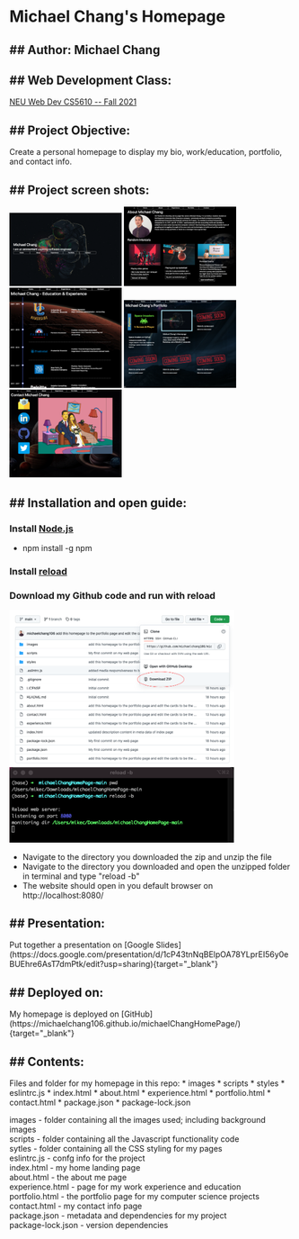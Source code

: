 <h1>Michael Chang's Homepage</h1>

<h2>## Author: Michael Chang</h2>

<h2>## Web Development Class: </h2>
<a href="https://johnguerra.co/classes/webDevelopment_fall_2021/" target="_blank">NEU Web Dev CS5610 -- Fall 2021</a>

<h2>## Project Objective: </h2>
Create a personal homepage to display my bio, work/education, portfolio, and contact info.

<h2>## Project screen shots:</h2>
<p float="left">
  <img src="https://raw.githubusercontent.com/michaelchang106/michaelChangHomePage/main/images/mc_homepage_landing.png" alt="homepage screenshot" width="200" height="auto">
  <img src="https://raw.githubusercontent.com/michaelchang106/michaelChangHomePage/main/images/mc_about_me_page.png" alt="about me screenshot" width="200" height="auto">
  <img src="https://raw.githubusercontent.com/michaelchang106/michaelChangHomePage/main/images/mc_experience_page.png" alt="experience screenshot" width="200" height="auto">
  <img src="https://raw.githubusercontent.com/michaelchang106/michaelChangHomePage/main/images/mc_portfolio_page.png" alt="portfolio screenshot" width="200" height="auto">
  <img src="https://raw.githubusercontent.com/michaelchang106/michaelChangHomePage/main/images/mc_contact_page.png" alt="contact screenshot" width="200" height="auto">
</p>

<h2>## Installation and open guide:</h2>

<h3>Install <a href="https://docs.npmjs.com/downloading-and-installing-node-js-and-npm" target="_blank">Node.js</a></h3>

* npm install -g npm

<h3>Install <a href="https://www.npmjs.com/package/reload" target="_blank">reload</a></h3>

<h3>Download my Github code and run with reload</h3>

<p float="left">
  <img src="https://raw.githubusercontent.com/michaelchang106/michaelChangHomePage/main/images/download_github_code.png" alt="contact screenshot" width="400" height="auto">
  <img src="https://raw.githubusercontent.com/michaelchang106/michaelChangHomePage/main/images/reload_terminal.png" alt="contact screenshot" width="400" height="auto">
</p>

* Navigate to the directory you downloaded the zip and unzip the file
* Navigate to the directory you downloaded and open the unzipped folder in terminal and type "reload -b"
* The website should open in you default browser on http://localhost:8080/

<!--
### Demonstration: In [this](https://youtu.be/IE_rhDV3S2I) YouTube video I give a quick demeonstration of my website and some of its features.-->

<h2>## Presentation: </h2>
Put together a presentation on [Google Slides](https://docs.google.com/presentation/d/1cP43tnNqBElpOA78YLprEI56y0eBUEhre6AsT7dmPtk/edit?usp=sharing){target="_blank"}

<h2>## Deployed on: </h2>
My homepage is deployed on [GitHub](https://michaelchang106.github.io/michaelChangHomePage/){target="_blank"}

<h2>## Contents: </h2>
Files and folder for my homepage in this repo:
* images 
* scripts
* styles
* eslintrc.js
* index.html
* about.html
* experience.html
* portfolio.html
* contact.html
* package.json
* package-lock.json

images - folder containing all the images used; including background images  
scripts - folder containing all the Javascript functionality code  
sytles - folder containing all the CSS styling for my pages  
eslintrc.js - confg info for the project  
index.html - my home landing page  
about.html - the about me page  
experience.html - page for my work experience and education  
portfolio.html - the portfolio page for my computer science projects  
contact.html - my contact info page  
package.json - metadata and dependencies for my project  
package-lock.json - version dependencies  

